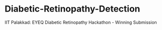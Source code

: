 # Diabetic-Retinopathy-Detection
IIT Palakkad: EYEQ Diabetic Retinopathy Hackathon - Winning Submission
